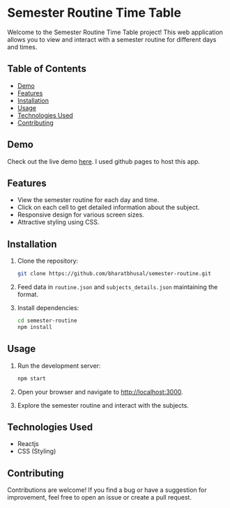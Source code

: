 # Semester Routine Time Table

Welcome to the Semester Routine Time Table project! This web application allows you to view and interact with a semester routine for different days and times.

## Table of Contents

- [Demo](#demo)
- [Features](#features)
- [Installation](#installation)
- [Usage](#usage)
- [Technologies Used](#technologies-used)
- [Contributing](#contributing)

## Demo

Check out the live demo [here](https://semester-routine.vercel.app). I used github pages to host this app. 
## Features

- View the semester routine for each day and time.
- Click on each cell to get detailed information about the subject.
- Responsive design for various screen sizes.
- Attractive styling using CSS.

## Installation

1. Clone the repository:

   ```bash
   git clone https://github.com/bharatbhusal/semester-routine.git
   ```
2. Feed data in `routine.json` and `subjects_details.json` maintaining the format.
3. Install dependencies:

   ```bash
   cd semester-routine
   npm install
   ```

## Usage

1. Run the development server:

   ```bash
   npm start
   ```

2. Open your browser and navigate to [http://localhost:3000](http://localhost:3000).

3. Explore the semester routine and interact with the subjects.

## Technologies Used

- Reactjs
- CSS (Styling)

## Contributing

Contributions are welcome! If you find a bug or have a suggestion for improvement, feel free to open an issue or create a pull request.
